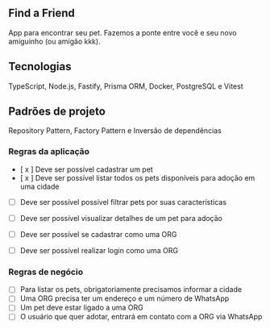 ## Find a Friend

App para encontrar seu pet. Fazemos a ponte entre você e seu novo amiguinho (ou amigão kkk).

## Tecnologias

TypeScript, Node.js, Fastify, Prisma ORM, Docker, PostgreSQL e Vitest

## Padrões de projeto

Repository Pattern, Factory Pattern e Inversão de dependências

### Regras da aplicação

- [ x ] Deve ser possível cadastrar um pet
- [ x ] Deve ser possível listar todos os pets disponíveis para adoção em uma cidade
- [ ] Deve ser possível possível filtrar pets por suas características
- [ ] Deve ser possível visualizar detalhes de um pet para adoção


- [ ] Deve ser possível se cadastrar como uma ORG
- [ ] Deve ser possível realizar login como uma ORG

### Regras de negócio

- [ ] Para listar os pets, obrigatoriamente precisamos informar a cidade
- [ ] Uma ORG precisa ter um endereço e um número de WhatsApp
- [ ] Um pet deve estar ligado a uma ORG
- [ ] O usuário que quer adotar, entrará em contato com a ORG via WhatsApp
